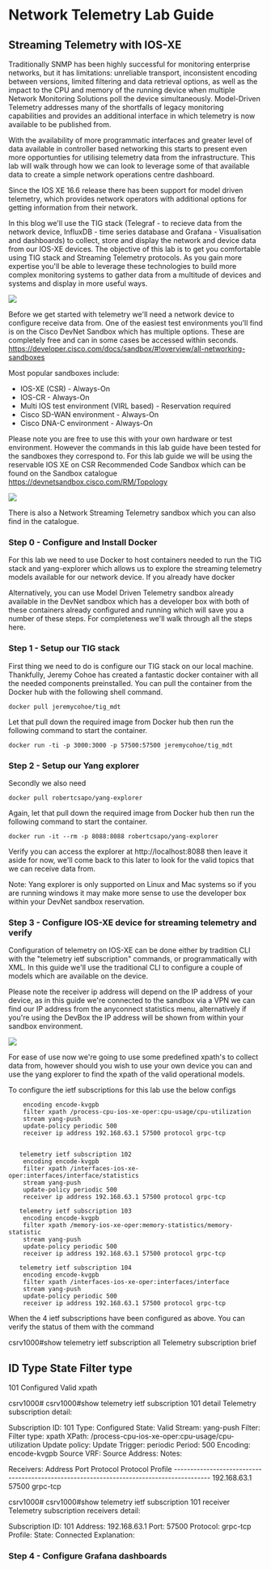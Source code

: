# Network Telemetry Lab Guide

## Streaming Telemetry with IOS-XE

Traditionally SNMP has been highly successful for monitoring enterprise networks, but it has limitations: unreliable transport, inconsistent encoding between versions, limited filtering and data retrieval options, as well as the impact to the CPU and memory of the running device when multiple Network Monitoring Solutions poll the device simultaneously. Model-Driven Telemetry addresses many of the shortfalls of legacy monitoring capabilities and provides an additional interface in which telemetry is now available to be published from.

With the availability of more programmatic interfaces and greater level of data available in controller based networking this starts to present even more opportunties for utilising telemetry data from the infrastructure. This lab will walk through how we can look to leverage some of that available data to create a simple network operations centre dashboard.

Since the IOS XE 16.6 release there has been support for model driven telemetry, which provides network operators with additional options for getting information from their network.

In this blog we'll use the TIG stack (Telegraf - to recieve data from the network device, InfluxDB - time series database and Grafana - Visualisation and dashboards) to collect, store and display the network and device data from our IOS-XE devices. The objective of this lab is to get you comfortable using TIG stack and Streaming Telemetry protocols. As you gain more expertise you'll be able to leverage these technologies to build more complex monitoring systems to gather data from a multitude of devices and systems and display in more useful ways.

![](https://github.com/sttrayno/Network-Telemetry-Lab-Guide/blob/master/images/tigstack.png?raw=true)

Before we get started with telemetry we'll need a network device to configure receive data from. One of the easiest test environments you'll find is on the Cisco DevNet Sandbox which has multiple options. These are completely free and can in some cases be accessed within seconds. https://developer.cisco.com/docs/sandbox/#!overview/all-networking-sandboxes

Most popular sandboxes include:

- IOS-XE (CSR) - Always-On
- IOS-CR - Always-On
- Multi IOS test environment (VIRL based) - Reservation required
- Cisco SD-WAN environment - Always-On
- Cisco DNA-C environment - Always-On

Please note you are free to use this with your own hardware or test environment. However the commands in this lab guide have been tested for the sandboxes they correspond to. For this lab guide we will be using the reservable IOS XE on CSR Recommended Code Sandbox which can be found on the Sandbox catalogue https://devnetsandbox.cisco.com/RM/Topology

![](https://github.com/sttrayno/Ansible-Lab-Guide/blob/master/images/sandbox-screen.png)

There is also a Network Streaming Telemetry sandbox which you can also find in the catalogue.

### Step 0 - Configure and Install Docker

For this lab we need to use Docker to host containers needed to run the TIG stack and yang-explorer which allows us to explore the streaming telemetry models available for our network device. If you already have docker

Alternatively, you can use Model Driven Telemetry sandbox already available in the DevNet sandbox which has a developer box with both of these containers already configured and running which will save you a number of these steps. For completeness we'll walk through all the steps here.

### Step 1 - Setup our TIG stack

First thing we need to do is configure our TIG stack on our local machine. Thankfully, Jeremy Cohoe has created a fantastic docker container with all the needed components preinstalled. You can pull the container from the Docker hub with the following shell command.

```docker pull jeremycohoe/tig_mdt```

Let that pull down the required image from Docker hub then run the following command to start the container. 

```docker run -ti -p 3000:3000 -p 57500:57500 jeremycohoe/tig_mdt```

### Step 2 - Setup our Yang explorer

Secondly we also need

```docker pull robertcsapo/yang-explorer```

Again, let that pull down the required image from Docker hub then run the following command to start the container. 

```docker run -it --rm -p 8088:8088 robertcsapo/yang-explorer```

Verify you can access the explorer at http://localhost:8088 then leave it aside for now, we'll come back to this later to look for the valid topics that we can receive data from.

Note: Yang explorer is only supported on Linux and Mac systems so if you are running windows it may make more sense to use the developer box within your DevNet sandbox reservation.

### Step 3 - Configure IOS-XE device for streaming telemetry and verify

Configuration of telemetry on IOS-XE can be done either by tradition CLI with the "telemetry ietf subscription" commands, or programmatically with XML. In this guide we'll use the traditional CLI to configure a couple of models which are available on the device.

Please note the receiver ip address will depend on the IP address of your device, as in this guide we're connected to the sandbox via a VPN we can find our IP address from the anyconnect statistics menu, alternatively if you're using the DevBox the IP address will be shown from within your sandbox environment.

![](https://github.com/sttrayno/Network-Telemetry-Lab-Guide/blob/master/images/ip-check.gif?raw=true)

For ease of use now we're going to use some predefined xpath's to collect data from, however should you wish to use your own device you can and use the yang explorer to find the xpath of the valid operational models.

To configure the ietf subscriptions for this lab use the below configs

```telemetry ietf subscription 101
    encoding encode-kvgpb
    filter xpath /process-cpu-ios-xe-oper:cpu-usage/cpu-utilization
    stream yang-push
    update-policy periodic 500
    receiver ip address 192.168.63.1 57500 protocol grpc-tcp


   telemetry ietf subscription 102
    encoding encode-kvgpb
    filter xpath /interfaces-ios-xe-oper:interfaces/interface/statistics
    stream yang-push
    update-policy periodic 500
    receiver ip address 192.168.63.1 57500 protocol grpc-tcp
  
   telemetry ietf subscription 103
    encoding encode-kvgpb
    filter xpath /memory-ios-xe-oper:memory-statistics/memory-statistic
    stream yang-push
    update-policy periodic 500
    receiver ip address 192.168.63.1 57500 protocol grpc-tcp

   telemetry ietf subscription 104
    encoding encode-kvgpb
    filter xpath /interfaces-ios-xe-oper:interfaces/interface
    stream yang-push
    update-policy periodic 500
    receiver ip address 192.168.63.1 57500 protocol grpc-tcp
```
    
When the 4 ietf subscriptions have been configured as above. You can verify the status of them with the command

csrv1000#show telemetry ietf subscription all
  Telemetry subscription brief

  ID               Type        State       Filter type
  --------------------------------------------------------
  101              Configured  Valid       xpath

csrv1000#
csrv1000#show telemetry ietf subscription 101 detail
Telemetry subscription detail:

  Subscription ID: 101
  Type: Configured
  State: Valid
  Stream: yang-push
  Filter:
    Filter type: xpath
    XPath: /process-cpu-ios-xe-oper:cpu-usage/cpu-utilization
  Update policy:
    Update Trigger: periodic
    Period: 500
  Encoding: encode-kvgpb
  Source VRF:
  Source Address:
  Notes:

  Receivers:
    Address                                    Port     Protocol         Protocol Profile
    -----------------------------------------------------------------------------------------
    192.168.63.1                               57500    grpc-tcp


csrv1000#
csrv1000#show telemetry ietf subscription 101 receiver
Telemetry subscription receivers detail:

  Subscription ID: 101
  Address: 192.168.63.1
  Port: 57500
  Protocol: grpc-tcp
  Profile:
  State: Connected
  Explanation:


### Step 4 - Configure Grafana dashboards






